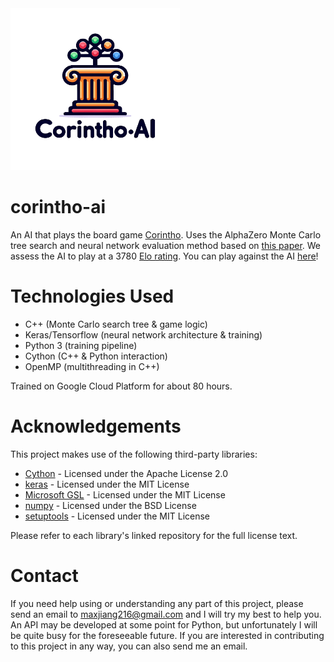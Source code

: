 <img src="/assets/images/logo.png" width="271" height="259">

# corintho-ai

An AI that plays the board game [Corintho](http://www.di.fc.ul.pt/~jpn/gv/corintho.htm). Uses the AlphaZero Monte Carlo tree search and neural network evaluation method based on [this paper](https://www.nature.com/articles/nature24270.epdf?author_access_token=VJXbVjaSHxFoctQQ4p2k4tRgN0jAjWel9jnR3ZoTv0PVW4gB86EEpGqTRDtpIz-2rmo8-KG06gqVobU5NSCFeHILHcVFUeMsbvwS-lxjqQGg98faovwjxeTUgZAUMnRQ). We assess the AI to play at a 3780 [Elo rating](https://en.wikipedia.org/wiki/Elo_rating_system). You can play against the AI [here](https://maxjiang216.github.io/html/corintho/corintho.html)!

# Technologies Used
 - C++ (Monte Carlo search tree & game logic)
 - Keras/Tensorflow (neural network architecture & training)
 - Python 3 (training pipeline)
 - Cython (C++ & Python interaction)
 - OpenMP (multithreading in C++)

Trained on Google Cloud Platform for about 80 hours.

# Acknowledgements

This project makes use of the following third-party libraries:

- [Cython](https://github.com/cython/cython) - Licensed under the Apache License 2.0
- [keras](https://github.com/keras-team/keras) - Licensed under the MIT License
- [Microsoft GSL](https://github.com/microsoft/GSL) - Licensed under the MIT License
- [numpy](https://github.com/numpy/numpy) - Licensed under the BSD License
- [setuptools](https://github.com/pypa/setuptools) - Licensed under the MIT License

Please refer to each library's linked repository for the full license text.

# Contact

If you need help using or understanding any part of this project, please send an email to maxjiang216@gmail.com and I will try my best to help you. An API may be developed at some point for Python, but unfortunately I will be quite busy for the foreseeable future. If you are interested in contributing to this project in any way, you can also send me an email.

